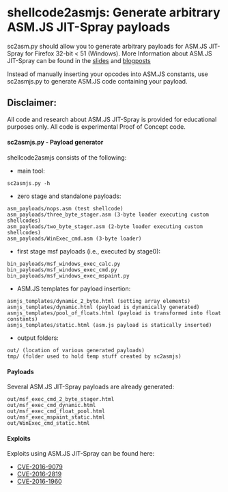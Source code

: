 # shellcode2asmjs: Generate arbitrary ASM.JS JIT-Spray payloads  

sc2asm.py should allow you to generate arbitrary payloads for ASM.JS JIT-Spray
for Firefox 32-bit < 51 (Windows). More Information about ASM.JS JIT-Spray can be found
in the [slides](https://github.com/rh0dev/slides/blob/master/OffensiveCon2018_From_Assembly_to_JavaScript_and_back.pdf)
and [blogposts](https://rh0dev.github.io/blog/2018/more-on-asm-dot-js-payloads-and-exploitation/)

Instead of manually inserting your opcodes into ASM.JS constants, use sc2asmjs.py
to generate ASM.JS code containing your payload.

## Disclaimer:
All code and research about ASM.JS JIT-Spray is provided for educational
purposes only. All code is experimental Proof of Concept code.

#### sc2asmjs.py - Payload generator

shellcode2asmjs consists of the following:

* main tool:
```
sc2asmjs.py -h 
```

* zero stage and standalone payloads:
```
asm_payloads/nops.asm (test shellcode)
asm_payloads/three_byte_stager.asm (3-byte loader executing custom shellcodes)
asm_payloads/two_byte_stager.asm (2-byte loader executing custom shellcodes)
asm_payloads/WinExec_cmd.asm (3-byte loader)
```

* first stage msf payloads (i.e., executed by stage0):
```
bin_payloads/msf_windows_exec_calc.py
bin_payloads/msf_windows_exec_cmd.py
bin_payloads/msf_windows_exec_mspaint.py
```

* ASM.JS templates for payload insertion:
```
asmjs_templates/dynamic_2_byte.html (setting array elements)
asmjs_templates/dynamic.html (payload is dynamically generated)
asmjs_templates/pool_of_floats.html (payload is transformed into float constants)
asmjs_templates/static.html (asm.js payload is statically inserted)
```

* output folders: 
```
out/ (location of various generated payloads)
tmp/ (folder used to hold temp stuff created by sc2asmjs)
```

#### Payloads 

Several ASM.JS JIT-Spray payloads are already generated:

```
out/msf_exec_cmd_2_byte_stager.html
out/msf_exec_cmd_dynamic.html
out/msf_exec_cmd_float_pool.html
out/msf_exec_mspaint_static.html
out/WinExec_cmd_static.html
```

#### Exploits

Exploits using ASM.JS JIT-Spray can be found here:
* [CVE-2016-9079](https://github.com/rh0dev/expdev/blob/master/CVE-2017-5375_ASM.JS_JIT-Spray/CVE-2016-9079_Firefox_50.0.1_DEP_ASLR_Bypass.html)
* [CVE-2016-2819](https://github.com/rh0dev/expdev/blob/master/CVE-2017-5375_ASM.JS_JIT-Spray/CVE-2016-2819_Firefox_46.0.1_float_pool_spray.html)
* [CVE-2016-1960](https://github.com/rh0dev/expdev/blob/master/CVE-2017-5375_ASM.JS_JIT-Spray/CVE-2016-1960_Firefox_44.0.2_float_pool_spray.html)

